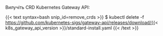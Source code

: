 ---
---
Вилучіть CRD Kubernetes Gateway API:

{{< text syntax=bash snip_id=remove_crds >}}
$ kubectl delete -f https://github.com/kubernetes-sigs/gateway-api/releases/download/{{< k8s_gateway_api_version >}}/standard-install.yaml
{{< /text >}}
